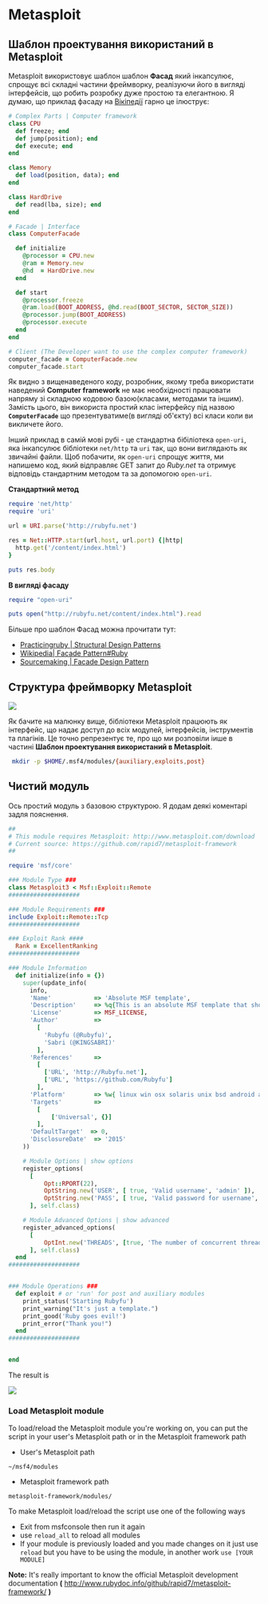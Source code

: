 # Metasploit


## Шаблон проектування використаний в Metasploit
Metasploit використовує шаблон шаблон **Фасад** який інкапсулює, спрощує всі складні частини фреймворку, реалізуючи його в вигляді інтерфейсів, що робить розробку дуже простою та елегантною.
Я думаю, що приклад фасаду на [Вікіпедії][1] гарно це ілюструє:

```ruby
# Complex Parts | Computer framework 
class CPU 
  def freeze; end
  def jump(position); end
  def execute; end
end

class Memory
  def load(position, data); end
end

class HardDrive
  def read(lba, size); end
end

# Facade | Interface
class ComputerFacade

  def initialize
    @processor = CPU.new
    @ram = Memory.new
    @hd  = HardDrive.new
  end

  def start
    @processor.freeze
    @ram.load(BOOT_ADDRESS, @hd.read(BOOT_SECTOR, SECTOR_SIZE))
    @processor.jump(BOOT_ADDRESS)
    @processor.execute
  end
end

# Client (The Developer want to use the complex computer framework)
computer_facade = ComputerFacade.new
computer_facade.start
```

Як видно з вищенаведеного коду, розробник, якому треба використати наведений **Computer framework** не має необхідності працювати напряму зі складною кодовою базою(класами, методами та іншим). Замість цього, він використа простий клас інтерфейсу під назвою **`ComputerFacade`** що презентуватиме(в вигляді об'єкту) всі класи коли ви викличете його.


Інший приклад в самій мові рубі - це стандартна бібіліотека `open-uri`, яка інкапсулює бібліотеки `net/http` та `uri` так, що вони виглядають як звичайні файли.
Щоб побачити, як `open-uri` спрощує життя, ми напишемо код, який відправляє GET запит до *Ruby.net* та отримує відповідь стандартним методом та за допомогою `open-uri`.


**Стандартний метод**
```ruby
require 'net/http'
require 'uri'

url = URI.parse('http://rubyfu.net')

res = Net::HTTP.start(url.host, url.port) {|http|
  http.get('/content/index.html')
}

puts res.body
```

**В вигляді фасаду**

```ruby
require "open-uri"

puts open("http://rubyfu.net/content/index.html").read
```
Більше про шаблон Фасад можна прочитати тут:
- [Practicingruby | Structural Design Patterns][2]
- [Wikipedia| Facade Pattern#Ruby][3]
- [Sourcemaking | Facade Design Pattern][4]

## Структура фреймворку Metasploit 

![](MSF-struct.png)

Як бачите на малюнку вище, бібліотеки Metasploit працюють як інтерфейс, що надає доступ до всіх модулей, інтерфейсів, інструментів та плагінів. Це точно репрезентує те, про що ми розповіли іише в частині **Шаблон проектування використаний в Metasploit**.


```bash
 mkdir -p $HOME/.msf4/modules/{auxiliary,exploits,post}
```



## Чистий модуль 

Ось простий модуль з базовою структурою.
Я додам деякі коментарі задля пояснення.


```ruby
##
# This module requires Metasploit: http://www.metasploit.com/download
# Current source: https://github.com/rapid7/metasploit-framework
##

require 'msf/core'

### Module Type ###
class Metasploit3 < Msf::Exploit::Remote
####################

### Module Requirements ###
include Exploit::Remote::Tcp
####################

### Exploit Rank ####
  Rank = ExcellentRanking
####################

### Module Information
  def initialize(info = {})
    super(update_info(
      info,
      'Name'            => 'Absolute MSF template',
      'Description'     => %q{This is an absolute MSF template that shows how all modules look like},
      'License'         => MSF_LICENSE,
      'Author'          =>
        [
          'Rubyfu (@Rubyfu)',
          'Sabri (@KINGSABRI)'
        ],
      'References'      =>
        [
          ['URL', 'http://Rubyfu.net'],
          ['URL', 'https://github.com/Rubyfu']
        ],
      'Platform'        => %w{ linux win osx solaris unix bsd android aix},
      'Targets'         =>
        [
            ['Universal', {}]
        ],
      'DefaultTarget'  => 0,
      'DisclosureDate'  => '2015'
    ))

    # Module Options | show options
    register_options(
      [
          Opt::RPORT(22),
          OptString.new('USER', [ true, 'Valid username', 'admin' ]),
          OptString.new('PASS', [ true, 'Valid password for username', 'P@ssw0rd' ]),
      ], self.class)

    # Module Advanced Options | show advanced
    register_advanced_options(
      [
          OptInt.new('THREADS', [true, 'The number of concurrent threads', 5])
      ], self.class)
  end
####################


### Module Operations ###
  def exploit # or 'run' for post and auxiliary modules
    print_status('Starting Rubyfu')
    print_warning("It's just a template.")
    print_good('Ruby goes evil!')
    print_error("Thank you!")
  end
####################


end

```

The result is

![](msf_template1.png)




### Load Metasploit module

To load/reload the Metasploit module you're working on, you can put the script in your user's Metasploit path or in the Metasploit framework path 

- User's Metasploit path
```
~/msf4/modules
```

- Metasploit framework path
```
metasploit-framework/modules/
```

To make Metasploit load/reload the script use one of the following ways

- Exit from msfconsole then run it again
- use `reload_all` to reload all modules
- If your module is previously loaded and you made changes on it just use `reload` but you have to be using the module, in another work `use [YOUR MODULE]`


**Note:** It's really important to know the official Metasploit development documentation **(** http://www.rubydoc.info/github/rapid7/metasploit-framework/ **)**

<!---
https://www.exploit-db.com/docs/27935.pdf
http://www.rubydoc.info/github/rapid7/metasploit-framework
https://github.com/rapid7/metasploit-framework/wiki/Exploit-Ranking
https://github.com/rapid7/metasploit-framework/wiki
https://community.rapid7.com/thread/3126
https://github.com/rapid7/metasploit-framework/wiki/Creating-Metasploit-Framework-LoginScanners
-->




<br><br><br>
---
[1]: https://en.wikipedia.org/wiki/Facade_pattern#Ruby
[2]: https://practicingruby.com/articles/structural-design-patterns
[3]: https://en.wikipedia.org/wiki/Facade_pattern#Ruby
[4]: https://sourcemaking.com/design_patterns/facade